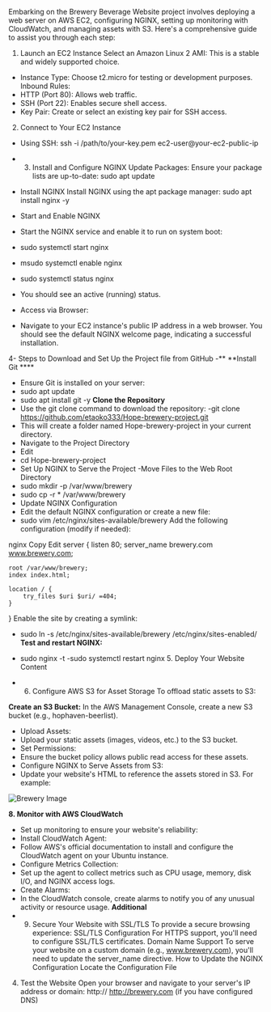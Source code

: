 Embarking on the Brewery Beverage Website project involves deploying a web server on AWS EC2, configuring NGINX, setting up monitoring with CloudWatch, and managing assets with S3. Here's a comprehensive guide to assist you through each step:

1. Launch an EC2 Instance
Select an Amazon Linux 2 AMI: This is a stable and widely supported choice.

- Instance Type: Choose t2.micro for testing or development purposes.
Inbound Rules:
- HTTP (Port 80): Allows web traffic.
- SSH (Port 22): Enables secure shell access.
- Key Pair: Create or select an existing key pair for SSH access.

2. Connect to Your EC2 Instance
- Using SSH: ssh -i /path/to/your-key.pem ec2-user@your-ec2-public-ip

- 3. Install and Configure NGINX
Update Packages:
Ensure your package lists are up-to-date:
sudo apt update
- Install NGINX
Install NGINX using the apt package manager:
sudo apt install nginx -y
- Start and Enable NGINX
- Start the NGINX service and enable it to run on system boot:
- sudo systemctl start nginx
- msudo systemctl enable nginx
- sudo systemctl status nginx
- You should see an active (running) status.
- Access via Browser:
- Navigate to your EC2 instance's public IP address in a web browser. You should see the default NGINX welcome page, indicating a successful installation.

4- Steps to Download and Set Up the Project file from GitHub
-** **Install Git ****
- Ensure Git is installed on your server:
- sudo apt update
- sudo apt install git -y
**Clone the Repository**
- Use the git clone command to download the repository:
-git clone https://github.com/etaoko333/Hope-brewery-project.git
- This will create a folder named Hope-brewery-project in your current directory.
- Navigate to the Project Directory
- Edit
- cd Hope-brewery-project
- Set Up NGINX to Serve the Project
-Move Files to the Web Root Directory
- sudo mkdir -p /var/www/brewery
- sudo cp -r * /var/www/brewery
- Update NGINX Configuration
- Edit the default NGINX configuration or create a new file:
- sudo vim /etc/nginx/sites-available/brewery
Add the following configuration (modify if needed):

nginx
Copy
Edit
server {
    listen 80;
    server_name brewery.com www.brewery.com;

    root /var/www/brewery;
    index index.html;

    location / {
        try_files $uri $uri/ =404;
    }
}
Enable the site by creating a symlink:
- sudo ln -s /etc/nginx/sites-available/brewery /etc/nginx/sites-enabled/
**Test and restart NGINX:**
- sudo nginx -t
-sudo systemctl restart nginx
  5. Deploy Your Website Content

- 6. Configure AWS S3 for Asset Storage
To offload static assets to S3:

**Create an S3 Bucket:**
In the AWS Management Console, create a new S3 bucket (e.g., hophaven-beerlist).
- Upload Assets:
- Upload your static assets (images, videos, etc.) to the S3 bucket.
- Set Permissions:
- Ensure the bucket policy allows public read access for these assets.
- Configure NGINX to Serve Assets from S3:
- Update your website's HTML to reference the assets stored in S3. For example:

<img src="https://hophaven-beerlist.s3.amazonaws.com/image.jpg" alt="Brewery Image">

**8. Monitor with AWS CloudWatch**
- Set up monitoring to ensure your website's reliability:
- Install CloudWatch Agent:
- Follow AWS's official documentation to install and configure the CloudWatch agent on your Ubuntu instance.
- Configure Metrics Collection:
- Set up the agent to collect metrics such as CPU usage, memory, disk I/O, and NGINX access logs.
- Create Alarms:
- In the CloudWatch console, create alarms to notify you of any unusual activity or resource usage.
**Additional**
- 9. Secure Your Website with SSL/TLS
To provide a secure browsing experience:
SSL/TLS Configuration
For HTTPS support, you'll need to configure SSL/TLS certificates.
Domain Name Support
To serve your website on a custom domain (e.g., www.brewery.com), you'll need to update the server_name directive.
How to Update the NGINX Configuration
Locate the Configuration File




4. Test the Website
Open your browser and navigate to your server's IP address or domain:
http://<server-ip>
http://brewery.com (if you have configured DNS)
